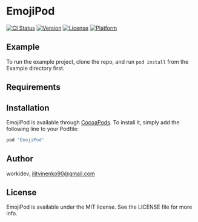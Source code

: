 # EmojiPod

[![CI Status](http://img.shields.io/travis/workidev/EmojiPod.svg?style=flat)](https://travis-ci.org/workidev/EmojiPod)
[![Version](https://img.shields.io/cocoapods/v/EmojiPod.svg?style=flat)](http://cocoapods.org/pods/EmojiPod)
[![License](https://img.shields.io/cocoapods/l/EmojiPod.svg?style=flat)](http://cocoapods.org/pods/EmojiPod)
[![Platform](https://img.shields.io/cocoapods/p/EmojiPod.svg?style=flat)](http://cocoapods.org/pods/EmojiPod)

## Example

To run the example project, clone the repo, and run `pod install` from the Example directory first.

## Requirements

## Installation

EmojiPod is available through [CocoaPods](http://cocoapods.org). To install
it, simply add the following line to your Podfile:

```ruby
pod 'EmojiPod'
```

## Author

workidev, ilitvinenko90@gmail.com

## License

EmojiPod is available under the MIT license. See the LICENSE file for more info.
